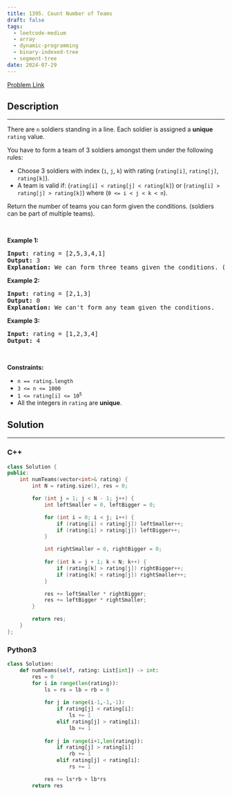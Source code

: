 ```yaml
---
title: 1395. Count Number of Teams
draft: false
tags: 
  - leetcode-medium
  - array
  - dynamic-programming
  - binary-indexed-tree
  - segment-tree
date: 2024-07-29
---
```


[Problem Link](https://leetcode.com/problems/count-number-of-teams/)

## Description

---
<p>There are <code>n</code> soldiers standing in a line. Each soldier is assigned a <strong>unique</strong> <code>rating</code> value.</p>

<p>You have to form a team of 3 soldiers amongst them under the following rules:</p>

<ul>
	<li>Choose 3 soldiers with index (<code>i</code>, <code>j</code>, <code>k</code>) with rating (<code>rating[i]</code>, <code>rating[j]</code>, <code>rating[k]</code>).</li>
	<li>A team is valid if: (<code>rating[i] &lt; rating[j] &lt; rating[k]</code>) or (<code>rating[i] &gt; rating[j] &gt; rating[k]</code>) where (<code>0 &lt;= i &lt; j &lt; k &lt; n</code>).</li>
</ul>

<p>Return the number of teams you can form given the conditions. (soldiers can be part of multiple teams).</p>

<p>&nbsp;</p>
<p><strong class="example">Example 1:</strong></p>

<pre>
<strong>Input:</strong> rating = [2,5,3,4,1]
<strong>Output:</strong> 3
<strong>Explanation:</strong> We can form three teams given the conditions. (2,3,4), (5,4,1), (5,3,1). 
</pre>

<p><strong class="example">Example 2:</strong></p>

<pre>
<strong>Input:</strong> rating = [2,1,3]
<strong>Output:</strong> 0
<strong>Explanation:</strong> We can&#39;t form any team given the conditions.
</pre>

<p><strong class="example">Example 3:</strong></p>

<pre>
<strong>Input:</strong> rating = [1,2,3,4]
<strong>Output:</strong> 4
</pre>

<p>&nbsp;</p>
<p><strong>Constraints:</strong></p>

<ul>
	<li><code>n == rating.length</code></li>
	<li><code>3 &lt;= n &lt;= 1000</code></li>
	<li><code>1 &lt;= rating[i] &lt;= 10<sup>5</sup></code></li>
	<li>All the integers in <code>rating</code> are <strong>unique</strong>.</li>
</ul>


## Solution

---
### C++
``` cpp title='count-number-of-teams'
class Solution {
public:
    int numTeams(vector<int>& rating) {
        int N = rating.size(), res = 0;

        for (int j = 1; j < N - 1; j++) {
            int leftSmaller = 0, leftBigger = 0;

            for (int i = 0; i < j; i++) {
                if (rating[i] < rating[j]) leftSmaller++;
                if (rating[i] > rating[j]) leftBigger++;
            }

            int rightSmaller = 0, rightBigger = 0;
            
            for (int k = j + 1; k < N; k++) {
                if (rating[k] > rating[j]) rightBigger++;
                if (rating[k] < rating[j]) rightSmaller++;
            }

            res += leftSmaller * rightBigger;
            res += leftBigger * rightSmaller;
        }

        return res;
    }
};
```
### Python3
``` py title='count-number-of-teams'
class Solution:
    def numTeams(self, rating: List[int]) -> int:
        res = 0
        for i in range(len(rating)):
            ls = rs = lb = rb = 0
            
            for j in range(i-1,-1,-1):
                if rating[j] < rating[i]:
                    ls += 1
                elif rating[j] > rating[i]:
                    lb += 1
            
            for j in range(i+1,len(rating)):
                if rating[j] > rating[i]:
                    rb += 1
                elif rating[j] < rating[i]:
                    rs += 1

            res += ls*rb + lb*rs
        return res
            
```

